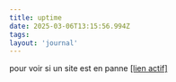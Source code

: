 ```yaml
---
title: uptime
date: 2025-03-06T13:15:56.994Z
tags:
layout: 'journal'
---
```

pour voir si un site est en panne 
<a href="https://thomas-iniguez-visioli.github.io/status/">[lien actif]</a>
